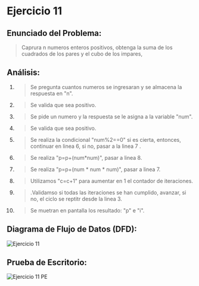 # Ejercicio 11

## Enunciado del Problema:
> Caprura n numeros enteros positivos, obtenga la suma de los cuadrados de los pares y el cubo de los impares,

## Análisis:
1. > Se pregunta cuantos  numeros se ingresaran y se almacena la respuesta en "n".
2. > Se valida que sea positivo.
3. > Se pide un numero y la respuesta se le asigna a la variable "num".
4. > Se valida que sea positivo.
5. > Se realiza la condicional "num%2==0" si es cierta, entonces, continuar en linea 6, si no, pasar a la linea 7 .
6. > Se realiza "p=p+(num*num)", pasar a linea 8.
7. > Se realiza "p=p+(num * num * num)", pasar a linea 7.
8. > Utilizamos "c=c+1" para aumentar en 1 el contador de iteraciones.
9. > .Validamso si todas las iteraciones se han cumplido, avanzar, si no, el ciclo se reptitr desde la linea 3.
10. > Se muetran en pantalla los resultado: "p" e "i".
   
## Diagrama de Flujo de Datos (DFD):
![Ejercicio 11](https://github.com/IvancitoMint/ICI-Portafolio_Parcial1/assets/145072070/b5843c7c-f0c1-4ba2-ba0f-525c0d5541db)

## Prueba de Escritorio:
![Ejercicio 11 PE](https://github.com/IvancitoMint/ICI-Portafolio_Parcial1/assets/145072070/3e4d0e73-7cef-49ab-8cee-f15ae2a6ca58)
